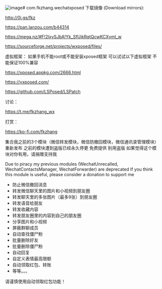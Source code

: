 ![image](https://github.com/Xposed-Modules-Repo/com.fkzhang.wechatxposed/assets/25874478/a3fa1e79-d3e8-454f-aee4-5aa9c505c416)# com.fkzhang.wechatxposed
下载镜像 (Download mirrors):

http://0i.gs/fkz

https://pan.lanzou.com/b44314

https://mega.nz/#F!2lxySJbA!Yk_SfUikRqtQcwKCXyml_w

https://sourceforge.net/projects/wxposed/files/

虚拟框架：
如果手机不能root或不能安装xposed框架 可以试试以下虚拟框架 不能保证100%兼容

https://xposed.appkg.com/2666.html

https://vxposed.com/

https://github.com/LSPosed/LSPatch

讨论：

https://t.me/fkzhang_wx

打赏：

https://ko-fi.com/fkzhang

集合我之前的3个模块（微信转发模块，微信防撤回模块，微信通讯录管理模块）重新发布
之前的模块遭到盗版已经永久停更 免费提供 别用盗版
如果觉得这个模块对你有用，请捐赠支持我

Due to piracy my previous modules (WechatUnrecalled, WechatContactsManager, WechatForwarder) are deprecated
If you think this module is useful, please consider a donation to support me

- 防止微信撤回消息
- 转发微信聊天里的图片和小视频到朋友圈
- 转发聊天里的多张图片（最多9张）到朋友圈
- 转发语音给朋友
- 转发收藏内容
- 转发朋友圈里的内容到自己的朋友圈
- 分享图片和小视频
- 屏蔽群聊成员
- 自动查找僵尸粉
- 批量删除好友
- 批量删除僵尸粉
- 自动回复
- 自定义表情最高限额
- 自动领取红包、转账
- 等等。。。

请谨慎使用自动领取红包功能！



